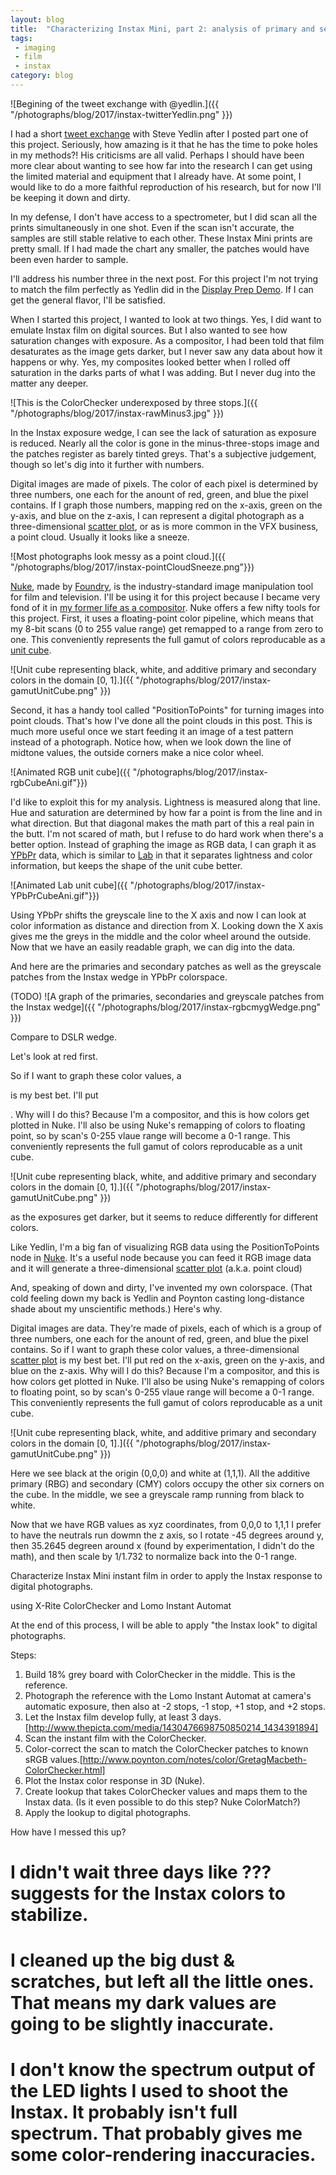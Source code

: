```yaml
---
layout: blog
title:  "Characterizing Instax Mini, part 2: analysis of primary and secondary colors"
tags: 
 - imaging 
 - film
 - instax
category: blog
---
```


![Begining of the tweet exchange with @yedlin.]({{ "/photographs/blog/2017/instax-twitterYedlin.png" }})

I had a short [tweet exchange](https://twitter.com/steveyedlin/status/931898178214936578) with Steve Yedlin after I posted part one of this project. Seriously, how amazing is it that he has the time to poke holes in my methods?! His criticisms are all valid. Perhaps I should have been more clear about wanting to see how far into the research I can get using the limited material and equipment that I already have. At some point, I would like to do a more faithful reproduction of his research, but for now I'll be keeping it down and dirty.

In my defense, I don't have access to a spectrometer, but I did scan all the prints simultaneously in one shot. Even if the scan isn't accurate, the samples are still stable relative to each other. These Instax Mini prints are pretty small. If I had made the chart any smaller, the patches would have been even harder to sample. 

I'll address his number three in the next post. For this project I'm not trying to match the film perfectly as Yedlin did in the [Display Prep Demo](http://yedlin.net/DisplayPrepDemo/). If I can get the general flavor, I'll be satisfied.

When I started this project, I wanted to look at two things. Yes, I did want to emulate Instax film on digital sources. But I also wanted to see how saturation changes with exposure. As a compositor, I had been told that film desaturates as the image gets darker, but I never saw any data about how it happens or why. Yes, my composites looked better when I rolled off saturation in the darks parts of what I was adding. But I never dug into the matter any deeper.

![This is the ColorChecker underexposed by three stops.]({{ "/photographs/blog/2017/instax-rawMinus3.jpg" }})

In the Instax exposure wedge, I can see the lack of saturation as exposure is reduced. Nearly all the color is gone in the minus-three-stops image and the patches register as barely tinted greys. That's a subjective judgement, though so let's dig into it further with numbers.

Digital images are made of pixels. The color of each pixel is determined by three numbers, one each for the anount of red, green, and blue the pixel contains. If I graph those numbers, mapping red on the x-axis, green on the y-axis, and blue on the z-axis, I can represent a digital photograph as a three-dimensional [scatter plot](https://en.wikipedia.org/wiki/Scatter_plot), or as is more common in the VFX business, a point cloud. Usually it looks like a sneeze.

![Most photographs look messy as a point cloud.]({{ "/photographs/blog/2017/instax-pointCloudSneeze.png"}})

[Nuke](https://www.foundry.com/products/nuke), made by [Foundry](http://foundry.com), is the industry-standard image manipulation tool for film and television. I'll be using it for this project because I became very fond of it in [my former life as a compositor](http://www.imdb.com/name/nm2320204/). Nuke offers a few nifty tools for this project. First, it uses a floating-point color pipeline, which means that my 8-bit scans (0 to 255 value range) get remapped to a range from zero to one. This conveniently represents the full gamut of colors reproducable as a [unit cube](https://en.wikipedia.org/wiki/Unit_cube).

![Unit cube representing black, white, and additive primary and secondary colors in the domain [0, 1].]({{ "/photographs/blog/2017/instax-gamutUnitCube.png" }})

Second, it has a handy tool called "PositionToPoints" for turning images into point clouds. That's how I've done all the point clouds in this post. This is much more useful once we start feeding it an image of a test pattern instead of a photograph. Notice how, when we look down the line of midtone values, the outside corners make a nice color wheel.

![Animated RGB unit cube]({{ "/photographs/blog/2017/instax-rgbCubeAni.gif"}})

I'd like to exploit this for my analysis. Lightness is measured along that line. Hue and saturation are determined by how far a point is from the line and in what direction. But that diagonal makes the math part of this a real pain in the butt. I'm not scared of math, but I refuse to do hard work when there's a better option. Instead of graphing the image as RGB data, I can graph it as [YPbPr](https://en.wikipedia.org/wiki/YPbPr) data, which is similar to [Lab](https://en.wikipedia.org/wiki/Lab_color_space) in that it separates lightness and color information, but keeps the shape of the unit cube better.

![Animated Lab unit cube]({{ "/photographs/blog/2017/instax-YPbPrCubeAni.gif"}})

Using YPbPr shifts the greyscale line to the X axis and now I can look at color information as distance and direction from X. Looking down the X axis gives me the greys in the middle and the color wheel around the outside. Now that we have an easily readable graph, we can dig into the data.

And here are the primaries and secondary patches as well as the greyscale patches from the Instax wedge in YPbPr colorspace.

(TODO)
![A graph of the primaries, secondaries and greyscale patches from the Instax wedge]({{ "/photographs/blog/2017/instax-rgbcmygWedge.png" }})

Compare to DSLR wedge.


Let's look at red first.




So if I want to graph these color values, a 

 is my best bet. I'll put 

. Why will I do this? Because I'm a compositor, and this is how colors get plotted in Nuke. I'll also be using Nuke's remapping of colors to floating point, so by scan's 0-255 vlaue range will become a 0-1 range. This conveniently represents the full gamut of colors reproducable as a unit cube.

![Unit cube representing black, white, and additive primary and secondary colors in the domain [0, 1].]({{ "/photographs/blog/2017/instax-gamutUnitCube.png" }})


as the exposures get darker, but it seems to reduce differently for different colors.



Like Yedlin, I'm a big fan of visualizing RGB data using the PositionToPoints node in [Nuke](https://www.foundry.com/products/nuke). It's a useful node because you can feed it RGB image data and it will generate a three-dimensional [scatter plot](https://en.wikipedia.org/wiki/Scatter_plot) (a.k.a. point cloud)


And, speaking of down and dirty, I've invented my own colorspace. (That cold feeling down my back is Yedlin and Poynton casting long-distance shade about my unscientific methods.) Here's why.

Digital images are data. They're made of pixels, each of which is a group of three numbers, one each for the anount of red, green, and blue the pixel contains. So if I want to graph these color values, a three-dimensional [scatter plot](https://en.wikipedia.org/wiki/Scatter_plot) is my best bet. I'll put red on the x-axis, green on the y-axis, and blue on the z-axis. Why will I do this? Because I'm a compositor, and this is how colors get plotted in Nuke. I'll also be using Nuke's remapping of colors to floating point, so by scan's 0-255 vlaue range will become a 0-1 range. This conveniently represents the full gamut of colors reproducable as a unit cube.

![Unit cube representing black, white, and additive primary and secondary colors in the domain [0, 1].]({{ "/photographs/blog/2017/instax-gamutUnitCube.png" }})

Here we see black at the origin (0,0,0) and white at (1,1,1). All the additive primary (RBG) and secondary (CMY) colors occupy the other six corners on the cube. In the middle, we see a greyscale ramp running from black to white.





Now that we have RGB values as xyz coordinates, from 0,0,0 to 1,1,1 I prefer to have the neutrals run dowmn the z axis, so I rotate -45 degrees around y, then 35.2645 degreen around x (found by experimentation, I didn't do the math), and then scale by 1/1.732 to normalize back into the 0-1 range.





Characterize Instax Mini instant film in order to apply the Instax response to digital photographs.

using X-Rite ColorChecker and Lomo Instant Automat

At the end of this process, I will be able to apply "the Instax look" to digital photographs.

Steps:

1. Build 18% grey board with ColorChecker in the middle. This is the reference.
2. Photograph the reference with the Lomo Instant Automat at camera's automatic exposure, then also at -2 stops, -1 stop, +1 stop, and +2 stops.
3. Let the Instax film develop fully, at least 3 days. [http://www.thepicta.com/media/1430476698750850214_1434391894]
4. Scan the instant film with the ColorChecker.
5. Color-correct the scan to match the ColorChecker patches to known sRGB values.[http://www.poynton.com/notes/color/GretagMacbeth-ColorChecker.html]
6. Plot the Instax color response in 3D (Nuke).
7. Create lookup that takes ColorChecker values and maps them to the Instax data. (Is it even possible to do this step? Nuke ColorMatch?)
8. Apply the lookup to digital photographs.



How have I messed this up?
# I didn't wait three days like ??? suggests for the Instax colors to stabilize.
# I cleaned up the big dust & scratches, but left all the little ones. That means my dark values are going to be slightly inaccurate.
# I don't know the spectrum output of the LED lights I used to shoot the Instax. It probably isn't full spectrum. That probably gives me some color-rendering inaccuracies.